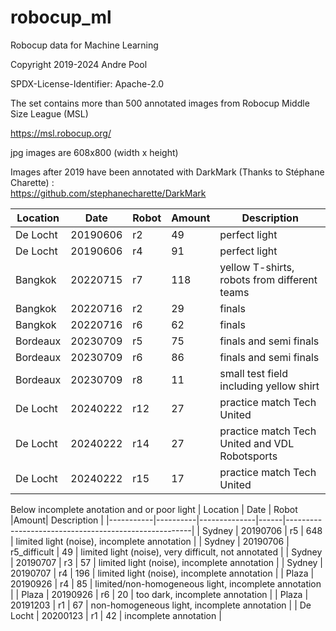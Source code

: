 # robocup_ml
Robocup data for Machine Learning

Copyright 2019-2024 Andre Pool

SPDX-License-Identifier: Apache-2.0

The set contains more than 500 annotated images from Robocup Middle Size League (MSL)

https://msl.robocup.org/

jpg images are 608x800 (width x height)

Images after 2019 have been annotated with DarkMark (Thanks to Stéphane Charette) :<br>
https://github.com/stephanecharette/DarkMark

| Location  |   Date   |     Robot    |Amount| Description                                          |
|-----------|----------|--------------|------|------------------------------------------------------|
| De  Locht | 20190606 | r2           |   49 | perfect light                                        | 
| De  Locht | 20190606 | r4           |   91 | perfect light                                        |
| Bangkok   | 20220715 | r7           |  118 | yellow T-shirts, robots from different teams         |
| Bangkok   | 20220716 | r2           |   29 | finals                                               |
| Bangkok   | 20220716 | r6           |   62 | finals                                               |
| Bordeaux  | 20230709 | r5           |   75 | finals and semi finals                               |
| Bordeaux  | 20230709 | r6           |   86 | finals and semi finals                               |
| Bordeaux  | 20230709 | r8           |   11 | small test field including yellow shirt              |
| De Locht  | 20240222 | r12          |   27 | practice match Tech United                           |
| De Locht  | 20240222 | r14          |   27 | practice match Tech United and VDL Robotsports       |
| De Locht  | 20240222 | r15          |   17 | practice match Tech United                           |

Below incomplete anotation and or poor light
| Location  |   Date   |     Robot    |Amount| Description                                          |
|-----------|----------|--------------|------|------------------------------------------------------|
| Sydney    | 20190706 | r5           |  648 | limited light (noise), incomplete annotation         |
| Sydney    | 20190706 | r5_difficult |   49 | limited light (noise), very difficult, not annotated |
| Sydney    | 20190707 | r3           |   57 | limited light (noise), incomplete annotation         |
| Sydney    | 20190707 | r4           |  196 | limited light (noise), incomplete annotation         |
| Plaza     | 20190926 | r4           |   85 | limited/non-homogeneous light, incomplete annotation |
| Plaza     | 20190926 | r6           |   20 | too dark, incomplete annotation                      |
| Plaza     | 20191203 | r1           |   67 | non-homogeneous light, incomplete annotation         |
| De Locht  | 20200123 | r1           |   42 | incomplete annotation                                |

